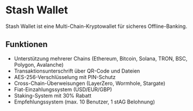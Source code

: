 # Stash Wallet

Stash Wallet ist eine Multi-Chain-Kryptowallet für sicheres Offline-Banking.

## Funktionen
- Unterstützung mehrerer Chains (Ethereum, Bitcoin, Solana, TRON, BSC, Polygon, Avalanche)
- Transaktionsunterschrift über QR-Code und Dateien
- AES-256-Verschlüsselung mit PIN-Schutz
- Cross-Chain-Überweisungen (LayerZero, Wormhole, Stargate)
- Fiat-Einzahlungssystem (USD/EUR/GBP)
- Staking-System mit 30% Rabatt
- Empfehlungssystem (max. 10 Benutzer, 1 stAG Belohnung)